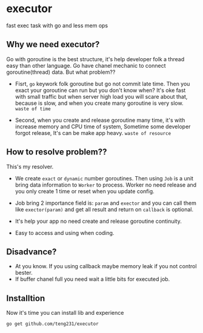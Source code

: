 # executor
fast exec task with go and less mem ops


## Why we need executor?

Go with goroutine is the best structure, it's help developer folk a thread easy than other language.
Go have chanel mechanic to connect goroutine(thread) data.
But what problem??

- Fisrt, `go` keywork folk goroutine but go not commit late time. Then you exact your goroutine can run but you don't know when? It's oke fast with small traffic but when server high load you will scare about that, because is slow, and when you create many goroutine is very slow. `waste of time`

- Second, when you create and release goroutine many time, it's with increase memory and CPU time of system, Sometime some developer forgot release, It's can be make app heavy. `waste of resource`

## How to resolve problem??

This's my resolver.

- We create `exact` or `dynamic` number goroutines. Then using `Job` is a unit bring data information to `Worker` to process. Worker no need release and you only create 1 time or reset when you update config.

- Job bring 2 importance field is: `param` and `exector` and you can call them like `exector(param)` and get all result and return on `callback` is optional.
- It's help your app no need create and release goroutine continuity.
- Easy to access and using when coding.

## Disadvance?

- At you know. If you using callback maybe memory leak if you not control bester.
- If buffer chanel full you need wait a little bits for executed job.

## Installtion

Now it's time you can install lib and experience

```bash
go get github.com/teng231/executor
```
